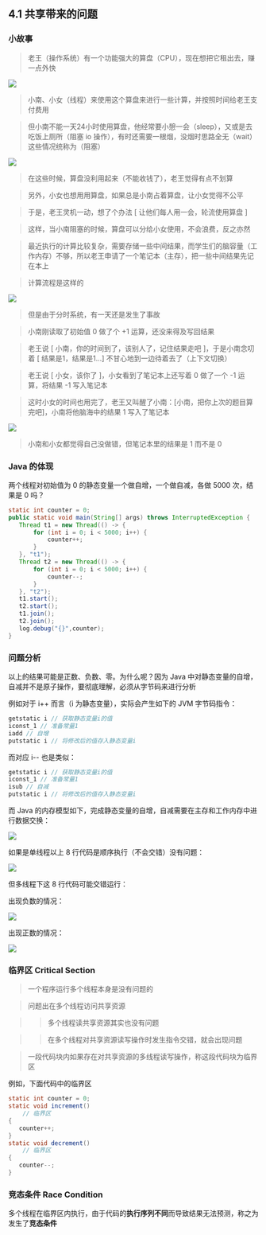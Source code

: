 ## 4.1 共享带来的问题

### 小故事

>老王（操作系统）有一个功能强大的算盘（CPU），现在想把它租出去，赚一点外快

![](img/4.1.1.png)

>小南、小女（线程）来使用这个算盘来进行一些计算，并按照时间给老王支付费用

>但小南不能一天24小时使用算盘，他经常要小憩一会（sleep），又或是去吃饭上厕所（阻塞 io 操作），有时还需要一根烟，没烟时思路全无（wait）这些情况统称为（阻塞）

![](img/4.1.2.png)

>在这些时候，算盘没利用起来（不能收钱了），老王觉得有点不划算

>另外，小女也想用用算盘，如果总是小南占着算盘，让小女觉得不公平

>于是，老王灵机一动，想了个办法 [ 让他们每人用一会，轮流使用算盘 ]

>这样，当小南阻塞的时候，算盘可以分给小女使用，不会浪费，反之亦然

>最近执行的计算比较复杂，需要存储一些中间结果，而学生们的脑容量（工作内存）不够，所以老王申请了一个笔记本（主存），把一些中间结果先记在本上

>计算流程是这样的

![](img/4.1.3.png)

>但是由于分时系统，有一天还是发生了事故

>小南刚读取了初始值 0 做了个 +1 运算，还没来得及写回结果

>老王说 [ 小南，你的时间到了，该别人了，记住结果走吧 ]，于是小南念叨着 [ 结果是1，结果是1...] 不甘心地到一边待着去了（上下文切换）

>老王说 [ 小女，该你了 ]，小女看到了笔记本上还写着 0 做了一个 -1 运算，将结果 -1 写入笔记本

>这时小女的时间也用完了，老王又叫醒了小南：[小南，把你上次的题目算完吧]，小南将他脑海中的结果 1 写入了笔记本

![](img/4.1.4.png)

>小南和小女都觉得自己没做错，但笔记本里的结果是 1 而不是 0

### Java 的体现
两个线程对初始值为 0 的静态变量一个做自增，一个做自减，各做 5000 次，结果是 0 吗？
```java
static int counter = 0;
public static void main(String[] args) throws InterruptedException {
   Thread t1 = new Thread(() -> {
       for (int i = 0; i < 5000; i++) {
           counter++;
       }
   }, "t1");
   Thread t2 = new Thread(() -> {
       for (int i = 0; i < 5000; i++) {
           counter--;
       }
   }, "t2");
   t1.start();
   t2.start();
   t1.join();
   t2.join();
   log.debug("{}",counter);
}
```
### 问题分析
以上的结果可能是正数、负数、零。为什么呢？因为 Java 中对静态变量的自增，自减并不是原子操作，要彻底理解，必须从字节码来进行分析

例如对于 i++ 而言（i 为静态变量），实际会产生如下的 JVM 字节码指令：
```java
getstatic i // 获取静态变量i的值
iconst_1 // 准备常量1
iadd // 自增
putstatic i // 将修改后的值存入静态变量i
```
而对应 i-- 也是类似：
```java
getstatic i // 获取静态变量i的值
iconst_1 // 准备常量1
isub // 自减
putstatic i // 将修改后的值存入静态变量i
```
而 Java 的内存模型如下，完成静态变量的自增，自减需要在主存和工作内存中进行数据交换：

![](img/4.1.5.png)

如果是单线程以上 8 行代码是顺序执行（不会交错）没有问题：

![](img/4.1.6.png)

但多线程下这 8 行代码可能交错运行：

出现负数的情况：

![](img/4.1.7.png)

出现正数的情况：

![](img/4.1.8.png)

### 临界区 Critical Section
>一个程序运行多个线程本身是没有问题的 

>问题出在多个线程访问共享资源 

>>多个线程读共享资源其实也没有问题 

>>在多个线程对共享资源读写操作时发生指令交错，就会出现问题 

>一段代码块内如果存在对共享资源的多线程读写操作，称这段代码块为临界区 

例如，下面代码中的临界区
```java
static int counter = 0;
static void increment()
    // 临界区
{
   counter++;
}
static void decrement()
    // 临界区
{
   counter--;
}
```
### 竞态条件 Race Condition
多个线程在临界区内执行，由于代码的**执行序列不同**而导致结果无法预测，称之为发生了**竞态条件**

